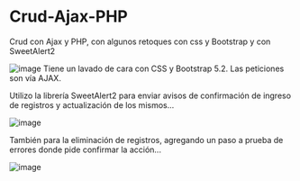 # Crud-Ajax-PHP
Crud con Ajax y PHP, con algunos retoques con css y Bootstrap y con SweetAlert2

![image](https://user-images.githubusercontent.com/97700576/188755580-de270a13-3d8e-44f7-8ea8-9d09a826ffaa.png)
Tiene un lavado de cara con CSS y Bootstrap 5.2. Las peticiones son vía AJAX.

Utilizo la librería SweetAlert2 para enviar avisos de confirmación de ingreso de registros y actualización de los mismos...

![image](https://user-images.githubusercontent.com/97700576/188755818-c5d66a09-2409-4de9-a6ab-e162340a8063.png)

También para la eliminación de registros, agregando un paso a prueba de errores donde pide confirmar la acción...

![image](https://user-images.githubusercontent.com/97700576/188755904-028042df-04f2-42be-ba3d-e0fbe73b249c.png)
